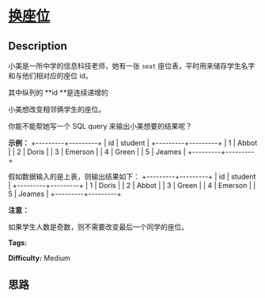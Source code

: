 # [换座位][title]

## Description

小美是一所中学的信息科技老师，她有一张 `seat` 座位表，平时用来储存学生名字和与他们相对应的座位 id。

其中纵列的  **id  **是连续递增的

小美想改变相邻俩学生的座位。

你能不能帮她写一个 SQL query 来输出小美想要的结果呢？



**示例：**
            +---------+---------+    |    id   | student |    +---------+---------+    |    1    | Abbot   |    |    2    | Doris   |    |    3    | Emerson |    |    4    | Green   |    |    5    | Jeames  |    +---------+---------+    

假如数据输入的是上表，则输出结果如下：
            +---------+---------+    |    id   | student |    +---------+---------+    |    1    | Doris   |    |    2    | Abbot   |    |    3    | Green   |    |    4    | Emerson |    |    5    | Jeames  |    +---------+---------+

**注意：**

如果学生人数是奇数，则不需要改变最后一个同学的座位。


**Tags:** 

**Difficulty:** Medium

## 思路

[title]: https://leetcode-cn.com/problems/exchange-seats

